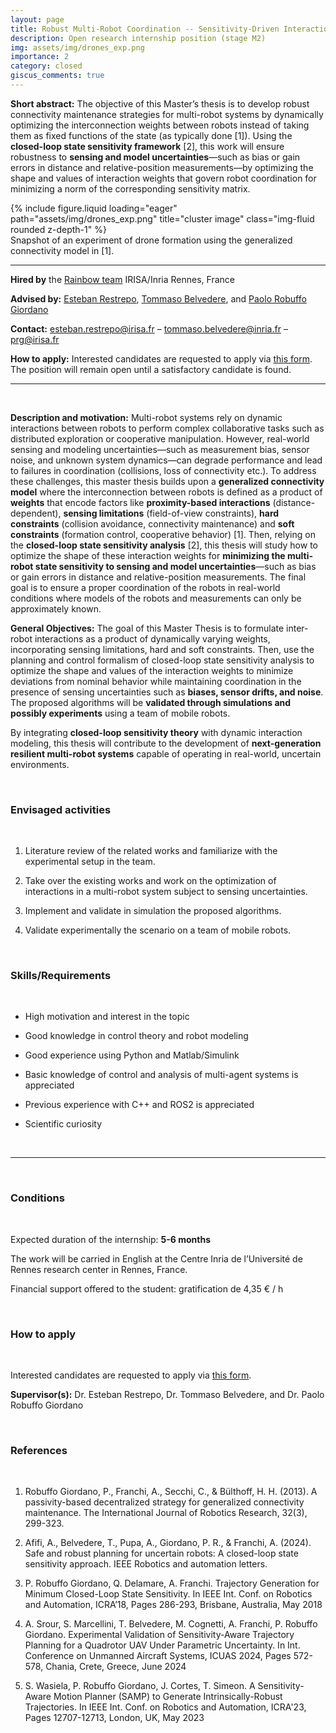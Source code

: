 ```yaml
---
layout: page
title: Robust Multi-Robot Coordination -- Sensitivity-Driven Interaction Optimization
description: Open research internship position (stage M2)
img: assets/img/drones_exp.png
importance: 2
category: closed
giscus_comments: true
---
```


**Short abstract:** The objective of this Master’s thesis is to develop robust connectivity maintenance strategies for multi-robot systems by dynamically optimizing the interconnection weights between robots instead of taking them as fixed functions of the state (as typically done [1]). Using the **closed-loop state sensitivity framework** [2], this work will ensure robustness to **sensing and model uncertainties**—such as bias or gain errors in distance and relative-position measurements—by optimizing the shape and values of interaction weights that govern robot coordination for minimizing a norm of the corresponding sensitivity matrix.

<div class="row">
    <div class="col-sm mt-3 mt-md-0">
        {% include figure.liquid loading="eager" path="assets/img/drones_exp.png" title="cluster image" class="img-fluid rounded z-depth-1" %}
    </div>
</div>
<div class="caption">
    Snapshot of an experiment of drone formation using the generalized connectivity model in [1].
</div>

<hr>

**Hired by** the [Rainbow team](https://team.inria.fr/rainbow/) IRISA/Inria Rennes, France

**Advised by:** [Esteban Restrepo](https://erestrep.github.io/), [Tommaso Belvedere](https://team.inria.fr/rainbow/fr/tommaso-belvedere/), and [Paolo Robuffo Giordano](https://team.inria.fr/rainbow/fr/team/prg/)

**Contact:** [esteban.restrepo@irisa.fr](mailto:esteban.restrepo@irisa.fr) – [tommaso.belvedere@inria.fr](mailto:tommaso.belvedere@inria.fr) – [prg@irisa.fr](mailto:prg@irisa.fr)

**How to apply:**  Interested candidates are requested to apply via [this form](https://team.inria.fr/rainbow/appl-form-rob-multi-rob-sens/). The position will remain open until a satisfactory candidate is found.

<hr>

<br>

**Description and motivation:** Multi-robot systems rely on dynamic interactions between robots to perform complex collaborative tasks such as distributed exploration or cooperative manipulation. However, real-world sensing and modeling uncertainties—such as measurement bias, sensor noise, and unknown system dynamics—can degrade performance and lead to failures in coordination (collisions, loss of connectivity etc.).
To address these challenges, this master thesis builds upon a **generalized connectivity model** where the interconnection between robots is defined as a product of **weights** that encode factors like **proximity-based interactions** (distance-dependent), **sensing limitations** (field-of-view constraints), **hard constraints** (collision avoidance, connectivity maintenance) and **soft constraints** (formation control, cooperative behavior) [1]. Then, relying on the **closed-loop state sensitivity analysis** [2]​, this thesis will study how to optimize the shape of these interaction weights for **minimizing the multi-robot state sensitivity to sensing and model uncertainties**—such as bias or gain errors in distance and relative-position measurements. The final goal is to ensure a proper coordination of the robots in real-world conditions where models of the robots and measurements can only be approximately known.

**General Objectives:** The goal of this Master Thesis is to formulate inter-robot interactions as a product of dynamically varying weights, incorporating sensing limitations, hard and soft constraints. Then, use the planning and control formalism of closed-loop state sensitivity analysis to optimize the shape and values of the interaction weights to minimize deviations from nominal behavior while maintaining coordination in the presence of sensing uncertainties such as **biases, sensor drifts, and noise**. The proposed algorithms will be **validated through simulations and possibly experiments** using a team of mobile robots.

By integrating **closed-loop sensitivity theory** with dynamic interaction modeling, this thesis will contribute to the development of **next-generation resilient multi-robot systems** capable of operating in real-world, uncertain environments.

<br>
<h3 class="subsection-title">Envisaged activities</h3>
<br>

1. Literature review of the related works and familiarize with the experimental setup in the team.

2. Take over the existing works and work on the optimization of interactions in a multi-robot system subject to sensing uncertainties.

3. Implement and validate in simulation the proposed algorithms.

4. Validate experimentally the scenario on a team of mobile robots.

<br>
<h3 class="subsection-title">Skills/Requirements</h3>
<br>

* High motivation and interest in the topic

* Good knowledge in control theory and robot modeling

* Good experience using Python and Matlab/Simulink

* Basic knowledge of control and analysis of multi-agent systems is appreciated

* Previous experience with C++ and ROS2 is appreciated

* Scientific curiosity

<br>
<hr>
<br>

<h3 class="subsection-title">Conditions</h3>
<br>

Expected duration of the internship: **5-6 months**

The work will be carried in English at the Centre Inria de l’Université de Rennes research center in Rennes, France.

Financial support offered to the student: gratification de 4,35 € / h

<br>
<h3 class="subsection-title">How to apply</h3>
<br>

Interested candidates are requested to apply via [this form](https://team.inria.fr/rainbow/appl-form-rob-multi-rob-sens/).

**Supervisor(s):** Dr. Esteban Restrepo, Dr. Tommaso Belvedere, and Dr. Paolo Robuffo Giordano

<br>
<h3 class="subsection-title">References</h3>
<br>

1. Robuffo Giordano, P., Franchi, A., Secchi, C., & Bülthoff, H. H. (2013). A passivity-based decentralized strategy for generalized connectivity maintenance. The International Journal of Robotics Research, 32(3), 299-323​.

2. Afifi, A., Belvedere, T., Pupa, A., Giordano, P. R., & Franchi, A. (2024). Safe and robust planning for uncertain robots: A closed-loop state sensitivity approach. IEEE Robotics and automation letters.

3. P. Robuffo Giordano, Q. Delamare, A. Franchi. Trajectory Generation for Minimum Closed-Loop State Sensitivity. In IEEE Int. Conf. on Robotics and Automation, ICRA’18, Pages 286-293, Brisbane, Australia, May 2018

4. A. Srour, S. Marcellini, T. Belvedere, M. Cognetti, A. Franchi, P. Robuffo Giordano. Experimental Validation of Sensitivity-Aware Trajectory Planning for a Quadrotor UAV Under Parametric Uncertainty. In Int. Conference on Unmanned Aircraft Systems, ICUAS 2024, Pages 572-578, Chania, Crete, Greece, June 2024

5. S. Wasiela, P. Robuffo Giordano, J. Cortes, T. Simeon. A Sensitivity-Aware Motion Planner (SAMP) to Generate Intrinsically-Robust Trajectories. In IEEE Int. Conf. on Robotics and Automation, ICRA'23, Pages 12707-12713, London, UK, May 2023

